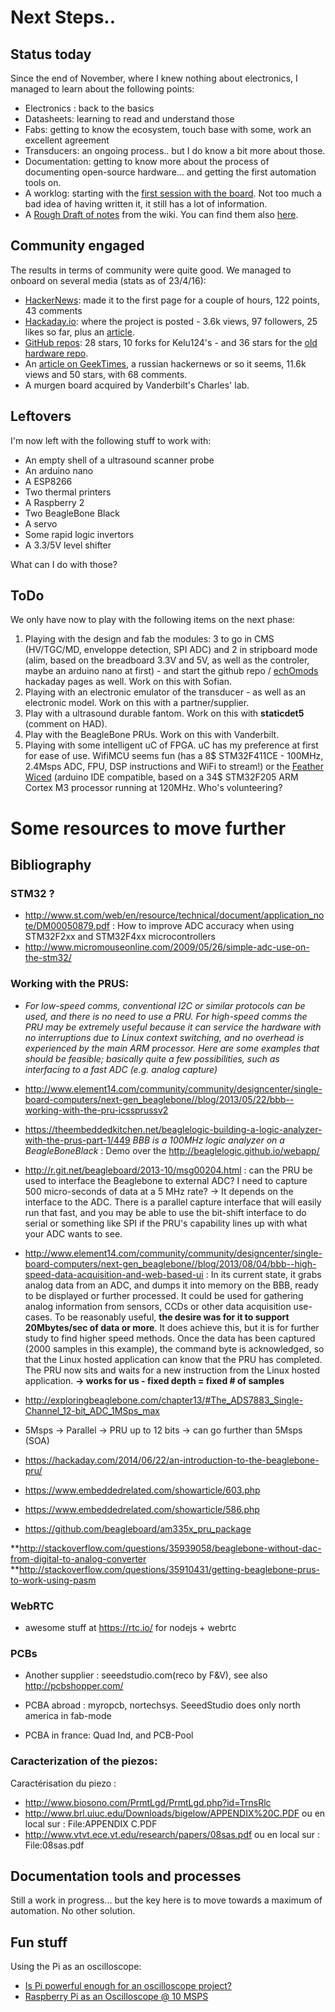 # Next Steps..

## Status today

Since the end of November, where I knew nothing about electronics, I managed to learn about the following points:

* Electronics : back to the basics
* Datasheets: learning to read and understand those
* Fabs: getting to know the ecosystem, touch base with some, work an excellent agreement
* Transducers: an ongoing process.. but I do know a bit more about those.
* Documentation: getting to know more about the process of documenting open-source hardware... and getting the first automation tools on.
* A worklog: starting with the [first session with the board](/worklog/Session_1.md). Not too much a bad idea of having written it, it still has a lot of information.
* A [Rough Draft of notes](/worklog/notes.wiki) from the wiki. You can find them also [here](http://echopen.org/index.php?title=Worklog_-_Digging_in_the_shield_option).

## Community engaged

The results in terms of community were quite good. We managed to onboard on several media (stats as of 23/4/16):

* [HackerNews](https://news.ycombinator.com/item?id=10944617): made it to the first page for a couple of hours, 122 points, 43 comments
* [Hackaday.io](https://hackaday.io/project/9281-murgen): where the project is posted - 3.6k views, 97 followers, 25 likes so far, plus an [article](http://hackaday.com/2016/04/12/a-developers-kit-for-medical-ultrasound/).
* [GitHub repos](https://github.com/kelu124/murgen-dev-kit): 28 stars, 10 forks for Kelu124's - and 36 stars for the [old hardware repo](https://github.com/echopen/hardware).
* An [article on GeekTimes](https://geektimes.ru/post/274478/), a russian hackernews or so it seems, 11.6k views and 50 stars, with 68 comments.
* A murgen board acquired by Vanderbilt's Charles' lab.

## Leftovers

I'm now left with the following stuff to work with:
* An empty shell of a ultrasound scanner probe
* An arduino nano
* A ESP8266
* Two thermal printers
* A Raspberry 2
* Two BeagleBone Black
* A servo
* Some rapid logic invertors
* A 3.3/5V level shifter

What can I do with those?

## ToDo

We only have now to play with the following items on the next phase:

1. Playing with the design and fab the modules: 3 to go in CMS (HV/TGC/MD, enveloppe detection, SPI ADC) and 2 in stripboard mode (alim, based on the breadboard 3.3V and 5V, as well as the controler, maybe an arduino nano at first) - and start the github repo / [echOmods](https://hackaday.io/project/10899-echomods) hackaday pages as well. Work on this with Sofian.
2. Playing with an electronic emulator of the transducer - as well as an electronic model. Work on this with a partner/supplier.
3. Play with a ultrasound durable fantom. Work on this with **staticdet5** (comment on HAD).
4. Play with the BeagleBone PRUs. Work on this with Vanderbilt.
5. Playing with some intelligent uC of FPGA. uC has my preference at first for ease of use. WifiMCU seems fun (has a 8$ STM32F411CE - 100MHz, 2.4Msps ADC, FPU, DSP instructions and WiFi to stream!) or the [Feather Wiced](https://www.adafruit.com/product/3056) (arduino IDE compatible, based on a 34$ STM32F205 ARM Cortex M3 processor running at 120MHz. Who's volunteering?

# Some resources to move further

## Bibliography

### STM32 ?
* http://www.st.com/web/en/resource/technical/document/application_note/DM00050879.pdf : How to improve ADC accuracy when using STM32F2xx and
STM32F4xx microcontrollers
* http://www.micromouseonline.com/2009/05/26/simple-adc-use-on-the-stm32/

### Working with the PRUS:
* *For low-speed comms, conventional I2C or similar protocols can be used, and there is no need to use a PRU. For high-speed comms the PRU may be extremely useful because it can service the hardware with no interruptions due to Linux context switching, and no overhead is experienced by the main ARM processor. Here are some examples that should be feasible; basically quite a few possibilities, such as interfacing to a fast ADC (e.g. analog capture)*
* http://www.element14.com/community/community/designcenter/single-board-computers/next-gen_beaglebone//blog/2013/05/22/bbb--working-with-the-pru-icssprussv2
* https://theembeddedkitchen.net/beaglelogic-building-a-logic-analyzer-with-the-prus-part-1/449 *BBB is a 100MHz logic analyzer on a BeagleBoneBlack* : Demo over the http://beaglelogic.github.io/webapp/
* http://r.git.net/beagleboard/2013-10/msg00204.html : can the PRU be used to interface the Beaglebone to external ADC? I need to capture 500 micro-seconds of data at a 5 MHz rate? -> It depends on the interface to the ADC. There is a parallel capture interface that will easily run that fast, and you may be able to use the bit-shift interface to do serial or something like SPI if the PRU's capability lines up with what your ADC wants to see.
* http://www.element14.com/community/community/designcenter/single-board-computers/next-gen_beaglebone//blog/2013/08/04/bbb--high-speed-data-acquisition-and-web-based-ui : In its current state, it grabs analog data from an ADC, and dumps it into memory on the BBB, ready to be displayed or further processed. It could be used for gathering analog information from sensors, CCDs or other data acquisition use-cases. To be reasonably useful, **the desire was for it to support 20Mbytes/sec of data or more**. It does achieve this, but it is for further study to find higher speed methods.  Once the data has been captured (2000 samples in this example), the command byte is acknowledged, so that the Linux hosted application can know that the PRU has completed. The PRU now sits and waits for a new instruction from the Linux hosted application. **-> works for us - fixed depth = fixed # of samples**
* http://exploringbeaglebone.com/chapter13/#The_ADS7883_Single-Channel_12-bit_ADC_1MSps_max
* 5Msps -> Parallel -> PRU up to 12 bits -> can go further than 5Msps (SOA) 

* https://hackaday.com/2014/06/22/an-introduction-to-the-beaglebone-pru/
* https://www.embeddedrelated.com/showarticle/603.php
* https://www.embeddedrelated.com/showarticle/586.php
* https://github.com/beagleboard/am335x_pru_package


**http://stackoverflow.com/questions/35939058/beaglebone-without-dac-from-digital-to-analog-converter
**http://stackoverflow.com/questions/35910431/getting-beaglebone-prus-to-work-using-pasm


### WebRTC

* awesome stuff at https://rtc.io/ for nodejs + webrtc

### PCBs
* Another supplier : seeedstudio.com(reco by F&V), see also http://pcbshopper.com/

* PCBA abroad : myropcb, nortechsys. SeeedStudio does only north america in fab-mode

* PCBA in france: Quad Ind, and PCB-Pool

### Caracterization of the piezos:

Caractérisation du piezo :

* http://www.biosono.com/PrmtLgd/PrmtLgd.php?id=TrnsRlc
* http://www.brl.uiuc.edu/Downloads/bigelow/APPENDIX%20C.PDF ou en local sur : File:APPENDIX C.PDF
* http://www.vtvt.ece.vt.edu/research/papers/08sas.pdf ou en local sur : File:08sas.pdf



## Documentation tools and processes

Still a work in progress... but the key here is to move towards a maximum of automation. No other solution.

## Fun stuff

Using the Pi as an oscilloscope:
* [Is Pi powerful enough for an oscilloscope project?](http://raspberrypi.stackexchange.com/questions/4129/is-pi-powerful-enough-for-an-oscilloscope-project)
* [Raspberry Pi as an Oscilloscope @ 10 MSPS](https://digibird1.wordpress.com/raspberry-pi-as-an-oscilloscope-10-msps/)
 


